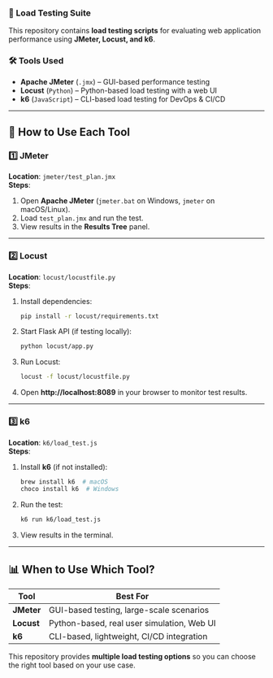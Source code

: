 ### **🔹 Load Testing Suite**
This repository contains **load testing scripts** for evaluating web application performance using **JMeter, Locust, and k6**.  

### **🛠 Tools Used**
- **Apache JMeter** (`.jmx`) – GUI-based performance testing  
- **Locust** (`Python`) – Python-based load testing with a web UI  
- **k6** (`JavaScript`) – CLI-based load testing for DevOps & CI/CD  

---

## **🚀 How to Use Each Tool**

### **1️⃣ JMeter**
**Location**: `jmeter/test_plan.jmx`  
**Steps**:
1. Open **Apache JMeter** (`jmeter.bat` on Windows, `jmeter` on macOS/Linux).
2. Load `test_plan.jmx` and run the test.
3. View results in the **Results Tree** panel.

---

### **2️⃣ Locust**
**Location**: `locust/locustfile.py`  
**Steps**:
1. Install dependencies:  
   ```sh
   pip install -r locust/requirements.txt
   ```
2. Start Flask API (if testing locally):  
   ```sh
   python locust/app.py
   ```
3. Run Locust:  
   ```sh
   locust -f locust/locustfile.py
   ```
4. Open **http://localhost:8089** in your browser to monitor test results.

---

### **3️⃣ k6**
**Location**: `k6/load_test.js`  
**Steps**:
1. Install **k6** (if not installed):  
   ```sh
   brew install k6  # macOS
   choco install k6  # Windows
   ```
2. Run the test:  
   ```sh
   k6 run k6/load_test.js
   ```
3. View results in the terminal.

---

## **📊 When to Use Which Tool?**
| Tool   | Best For |
|--------|----------|
| **JMeter** | GUI-based testing, large-scale scenarios |
| **Locust** | Python-based, real user simulation, Web UI |
| **k6** | CLI-based, lightweight, CI/CD integration |

This repository provides **multiple load testing options** so you can choose the right tool based on your use case.
